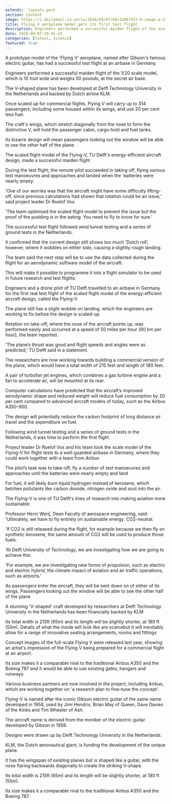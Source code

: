 ```yaml
---
extends: _layouts.post
section: content
image: https://i.dailymail.co.uk/1s/2020/09/07/09/32867422-0-image-a-23_1599467477362.jpg 
title: Flying V aeroplane model gets its first test flight 
description: Engineers performed a successful maiden flight of the scale model, which measures 10 feet in width and weighs 50 pounds, at the secret German air base. 
date: 2020-09-07-10-41-23 
categories: [latest, science] 
featured: true 
--- 
```

A prototype model of the 'Flying V' aeroplane, named after Gibson's famous electric guitar, has had a successful test flight at an airbase in Germany. 

Engineers performed a successful maiden flight of the 1/20 scale model, which is 10 foot wide and weighs 50 pounds, at the secret air base. 

The V-shaped plane has been developed at Delft Technology University in the Netherlands and backed by Dutch airline KLM.  

Once scaled up for commercial flights, Flying V will carry up to 314 passengers, including some housed within its wings, and use 20 per cent less fuel. 

The craft's wings, which stretch diagonally from the nose to form the distinctive V, will hold the passenger cabin, cargo hold and fuel tanks. 

Its bizarre design will mean passengers looking out the window will be able to see the other half of the plane. 

The scaled flight model of the Flying-V, TU Delft's energy-efficient aircraft design, made a successful maiden flight

During the test flight, the remote pilot succeeded in taking off, flying various test manoeuvres and approaches and landed when the  batteries were nearly empty. 

'One of our worries was that the aircraft might have some difficulty lifting-off, since previous calculations had shown that rotation could be an issue,' said project leader Dr Roelof Vos.

'The team optimised the scaled flight model to prevent the issue but the proof of the pudding is in the eating. You need to fly to know for sure.'  

The successful test flight followed wind tunnel testing and a series of ground tests in the Netherlands.

It confirmed that the current design still shows too much ‘Dutch roll’, however, where it wobbles on either side, causing a slightly rough landing. 

The team said the next step will be to use the data collected during the flight for an aerodynamic software model of the aircraft. 

This will make it possible to programme it into a flight simulator to be used in future research and test flights.       

Engineers and a drone pilot of TU Delft travelled to an airbase in Germany for the first real test flight of the scaled flight model of the energy-efficient aircraft design, called the Flying-V

The plane still has a slight wobble on landing, which the engineers are working to fix before the design is scaled-up

Rotation on take-off, where the nose of the aircraft points up, was performed easily and occurred at a speed of 50 miles per hour (80 km per hour), the team reported. 

'The plane’s thrust was good and flight speeds and angles were as predicted,' TU Delft said in a statement.  

The researchers are now working towards building a commercial version of the plane, which would have a total width of 215 feet and length of 180 feet. 

A pair of turbofan jet engines, which combines a gas turbine engine and a fan to accelerate air, will be mounted at its rear. 

Computer calculations have predicted that the aircraft’s improved aerodynamic shape and reduced weight will reduce fuel consumption by 20 per cent compared to advanced aircraft models of today, such as the Airbus A350-900.  

The design will potentially reduce the carbon footprint of long distance air travel and the expenditure on fuel.  

Following wind tunnel testing and a series of ground tests in the Netherlands, it was time to perform the first flight 

Project leader Dr Roelof Vos and his team took the scale model of the Flying-V for flight tests to a well-guarded airbase in Germany, where they could work together with a team from Airbus

The pilot’s task was to take-off, fly a number of test manoeuvres and approaches until the batteries were nearly empty and land

For fuel, it will likely burn liquid hydrogen instead of kerosene, which belches pollutants like carbon dioxide, nitrogen oxide and soot into the air.   

The Flying-V is one of TU Delft's lines of research into making aviation more sustainable. 

Professor Henri Werij, Dean Faculty of aerospace engineering, said: 'Ultimately, we have to fly entirely on sustainable energy. CO2-neutral. 

'If CO2 is still released during the flight, for example because we then fly on synthetic kerosene, the same amount of CO2 will be used to produce those fuels. 

'At Delft University of Technology, we are investigating how we are going to achieve this. 

'For example, we are investigating new forms of propulsion, such as electric and electric hybrid, the climate impact of aviation and air traffic operations, such as airports.'   

As passengers enter the aircraft, they will be sent down on of either of its wings. Passengers looking out the window will be able to see the other half of the plane 

A stunning 'V-shaped' craft developed by researchers at Delft Technology University in the Netherlands has been financially backed by KLM 

Its total width is 215ft (65m) and its length will be slightly shorter, at 180 ft (55m). Details of what the inside will look like are scarcebut it will inevitably allow for a range of innovative seating arrangements, rooms and fittings

Concept images of the full-scale Flying V were released last year, showing an artist's impression of the Flying V being prepared for a commercial flight at an airport. 

Its size makes it a comparable rival to the traditional Airbus A350 and the Boeing 787 and it would be able to use existing gates, hangars and runways. 

Various business partners are now involved in the project, including Airbus, which are working together on 'a research plan to fine-tune the concept'.     

Flying-V is named after the iconic Gibson electric guitar of the same name developed in 1958, used by Jimi Hendrix, Brian May of Queen, Dave Davies of the Kinks and Tim Wheeler of Ash.

The aircraft name is derived from the moniker of the electric guitar developed by Gibson in 1958.

Designs were drawn up by Delft Technology University in the Netherlands.

KLM, the Dutch aeronautical giant, is funding the development of the unique plane.  

It has the wingspan of existing planes but is shaped like a guitar, with the nose flaring backwards diagonally to create the striking V-shape. 

Its total width is 215ft (65m) and its length will be slightly shorter, at 180 ft (55m).   

Its size makes it a comparable rival to the traditional Airbus A350 and the Boeing 787.

